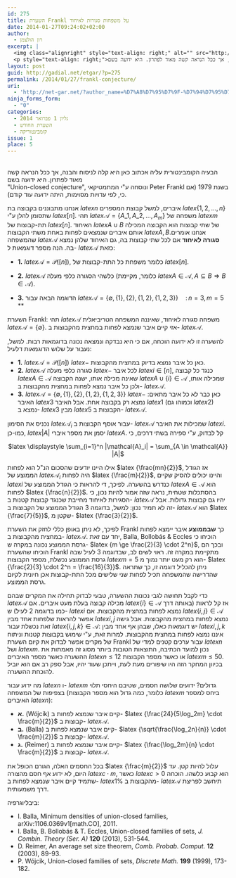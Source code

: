 ```yaml
---
id: 275
title: השערת Frankl על משפחות סגורות לאיחוד
date: 2014-01-27T09:24:02+02:00
author:
  - רון הולצמן
excerpt: |
  <img class="alignright" style="text-align: right;" alt="" src="http://net-gar.net/wp-content/uploads/2013/10/220px-PeterFrankl.jpg" width="121" height="83" />
  <p style="text-align: right;">הבעיה הקומבינטורית עליה אכתוב כאן היא קלה לניסוח והבנה, אך ככל הנראה קשה מאוד לפתרון. היא ידועה בשם  "Union-closed conjecture", ונוסחה ע"י המתמטיקאי Peter Frankl בשנת 1979 (אם כי, לפי עדויות מסוימות, היתה ידועה עוד קודם).</p>
layout: post
guid: http://gadial.net/etgar/?p=275
permalink: /2014/01/27/frankl-conjecture/
uri:
  - 'http://net-gar.net/?author_name=%D7%A8%D7%95%D7%9F-%D7%94%D7%95%D7%9C%D7%A6%D7%9E%D7%9F'
ninja_forms_form:
  - "0"
categories:
  - גליון 1 פברואר 2014
  - השערת החודש
  - קומבינטוריקה
issue: 1
place: 5
---
```

&nbsp;  
הבעיה הקומבינטורית עליה אכתוב כאן היא קלה לניסוח והבנה, אך ככל הנראה קשה מאוד לפתרון. היא ידועה בשם  
"Union-closed conjecture", ונוסחה ע"י המתמטיקאי Peter Frankl בשנת 1979 (אם כי, לפי עדויות מסוימות, היתה ידועה עוד קודם). </ul> 

אנחנו מתבוננים בקבוצה בת $latex {n}$ איברים, למשל קבוצת המספרים $latex {\{1,2,\ldots,n\}}$ שתסומן להלן ע"י $latex {[n]}$. תהי $latex {\mathcal{A} = \{A\_1, A\_2, \ldots, A_m\}}$ משפחה של $latex {m}$ תת-קבוצות של $latex {[n]}$. האיחוד $latex {A \cup B}$ של שתי קבוצות הוא הקבוצה המכילה אותם איברים שנמצאים לפחות באחת משתי הקבוצות $latex {A,B}$.אנחנו אומרים שהמשפחה $latex {\mathcal{A}}$ **סגורה לאיחוד** אם לכל שתי קבוצות בה, גם האיחוד שלהן נמצא בה. הנה מספר דוגמאות ל- $latex {\mathcal{A}}$ כזאת: </ul> 

  * **1.** $latex {\mathcal{A} = \mathcal{P} ([n])}$, כלומר משפחת כל התת-קבוצות של $latex {[n]}$.
  * **2.** $latex {\mathcal{A}}$ כלשהי הסגורה כלפי מעלה (כלומר, מקיימת $latex {A \in \mathcal{A}, \, A \subseteq B \,\, \Rightarrow \,\, B \in \mathcal{A}}$).
  * **3.** הדוגמה הבאה עבור $latex {\mathcal{A} = \{\emptyset , \{1\}, \{2\}, \{1,2\}, \{1,2,3\}\}\quad : \, n=3, m=5}$
** </ul> </li> </li> 
    
    השערת Frankl:</b> תהי $latex {\mathcal{A}}$ משפחה סגורה לאיחוד, שאיננה המשפחה הטריביאלית $latex {\mathcal{A} = \{ \emptyset \}}$. אזי קיים איבר שנמצא לפחות במחצית מהקבוצות ב- $latex {\mathcal{A}}$.</li> </li> 
    
    להשערה זו לא ידועה הוכחה, אם כי היא נבדקה ונמצאה נכונה בדוגמאות רבות. למשל, נעבור על שלוש הדוגמאות דלעיל: </li> 
    
      * **1.** $latex {\mathcal{A} = \mathcal{P}([n])}$ $latex {-}$ כאן כל איבר נמצא בדיוק במחצית מהקבוצות.
      * **2.** $latex {\mathcal{A}}$ סגורה כלפי מעלה $latex {-}$ לכל איבר $latex {i \in [n]}$, כנגד כל קבוצה $latex {A \in \mathcal{A}}$ שאינה מכילה אותו, ישנה הקבוצה $latex {A \cup \{i\} \in \mathcal{A}}$ שמכילה אותו, ולכן כל איבר נמצא לפחות במחצית מהקבוצות ב- $latex {\mathcal{A}}$.
      * **3.** $latex {\mathcal{A} = \{ \emptyset , \{1\}, \{2\}, \{1,2\}, \{1,2,3\}\}}$ $latex {-}$ כאן כבר לא כל איבר מתאים: האיבר $latex {3}$ נמצא רק בקבוצה אחת. אבל האיבר $latex {1}$ (וכמוהו גם $latex {2}$) נמצא ב- $latex {3}$ מבין $latex {5}$ הקבוצות ב- $latex {\mathcal{A}}$.</li> </li> 
    
    נכניס את הסימון $latex {\mathcal{A}_i}$ עבור אוסף הקבוצות ב- $latex {\mathcal{A}}$ שמכילות את האיבר $latex {i}$. כמו-כן, $latex {|A|}$ יסמן את מספר איברי $latex {A}$. קל לבדוק, ע"י ספירה בשתי דרכים, כי
    
    <p align="center">
      $latex \displaystyle \sum_{i=1}^n |\mathcal{A}_i| = \sum_{A \in \mathcal{A}} |A|$
    </p>
    
    אילו היינו יודעים שהסכום הנ"ל הוא לפחות $latex {\frac{mn}{2}}$, אז הגודל הממוצע של $latex {\mathcal{A}_i}$ היה לפחות $latex {\frac{m}{2}}$, והיינו יכולים להסיק שקיים $latex {i}$ כנדרש בהשערה. לפיכך, די להראות כי הגודל הממוצע של $latex {A \in \mathcal{A}}$ הוא לפחות $latex {\frac{n}{2}}$. בהסתכלות שטחית, נראה שזה אמור להיות נכון, כי הסגירות לאיחוד מחייבת שכנגד קבוצות קטנות ב- $latex {\mathcal{A}}$ יהיו גם קבוצות גדולות. אבל זה לא תמיד נכון: למשל, בדוגמה 3 הגודל הממוצע של הקבוצות ב- $latex {\mathcal{A}}$ הוא $latex {\frac{7}{5}}$, שקטן מ- $latex {\frac{3}{2}}$.
    
    לפיכך, לא ניתן באופן כללי לחזק את השערת Frankl כך **שבממוצע** איבר יימצא לפחות במחצית מהקבוצות ב- $latex {\mathcal{A}}$. יחד עם זאת, Balla, Bollobás & Eccles הוכיחו כי גרסת הממוצע נכונה במקרה ש- $latex {m \ge \frac{2}{3} \cdot 2^n}$, ובכך הם הוכיחו שהשערת Frankl מתקיימת במקרה זה. ראוי לשים לב, שבדוגמה 3 לעיל שבה גרסת הממוצע נכשלת, מספר הקבוצות $latex {m=5}$ הוא רק מעט יותר נמוך מ- $latex {\frac{2}{3} \cdot 2^n = \frac{16}{3}}$. ניתן להכליל דוגמה זו, כך שתראה שהדרישה שהמשפחה תכיל לפחות שני שלישים מכל התת-קבוצות אכן חיונית לקיום גרסת הממוצע.
    
    כדי לקבל תחושה לגבי נכונות ההשערה, טבעי לבדוק תחילה את המקרים שבהם $latex {\mathcal{A}}$ מכילה קבוצה בעלת מעט איברים. אם $latex {\{i\} \in \mathcal{A}}$ אז קל לראות (באותה דרך כמו בדוגמה 2 לעיל) ש- $latex {i}$ נמצא לפחות במחצית מהקבוצות. אם $latex {\{i,j\} \in \mathcal{A}}$ אפשר להראות שלפחות אחד מבין $latex {i,j}$ נמצא לפחות במחצית מהקבוצות. אבל גישה זאת נכשלת עבור $latex {\{i,j,k\} \in \mathcal{A}}$: יש דוגמאות כאלו, שבהן אף אחד מבין $latex {i,j,k}$ איננו נמצא לפחות במחצית מהקבוצות. למרות זאת, ע"י שימוש בקבוצות קטנות וניתוח של מקרים אפשר לבדוק את קיום השערת Frankl עבור ערכים קטנים למדי של $latex {n}$ ושל $latex {m}$. נכון למועד הכתיבה, התוצאות הטובות ביותר מסוג זה מאמתות את ההשערה כאשר מספר האיברים $latex {n \le 12}$ או כאשר מספר הקבוצות $latex {m \le 50}$. בכיוון המחקר הזה היו שיפורים מעת לעת, וייתכן שעוד יהיו, אבל ספק רב אם הוא יוביל להוכחת ההשערה.
    
    מה ידוע עבור $latex {n}$ ו- $latex {m}$ גדולים? ידועים שלושה חסמים, שטיבם היחסי תלוי בצפיפות של המשפחה (כלומר, כמה גדול הוא מספר הקבוצות $latex {m}$ ביחס למספר האיברים $latex {n}$):
    
      * **א.** (Wójcik) קיים איבר שנמצא לפחות ב- $latex {\frac{24}{5\log_2m} \cdot \frac{m}{2}}$ קבוצות ב- $latex {\mathcal{A}}$.
      * **ב.** (Balla) קיים איבר שנמצא לפחות ב- $latex {\sqrt{\frac{\log_2n}{n}} \cdot \frac{m}{2}}$ קבוצות ב- $latex {\mathcal{A}}$.
      * **ג.** (Reimer) קיים איבר שנמצא לפחות ב- $latex {\frac{\log_2m}{n} \cdot \frac{m}{2}}$ קבוצות ב- $latex {\mathcal{A}}$.
    
    בכל החסמים האלה, הגורם הכופל את $latex {\frac{m}{2}}$ עלול להיות קטן. עד היום, לא ידוע אף חסם מהצורה $latex {c \cdot m}$, כאשר $latex {c>0}$ הוא קבוע כלשהו. הוכחה שתמיד קיים איבר שנמצא לפחות ב- $latex {1 \%}$ מהקבוצות ב- $latex {\mathcal{A}}$ תיחשב לפריצת דרך משמעותית.
    
    ביבליוגרפיה:
    
    <div dir="ltr">
      <ul>
        <li>
          I. Balla, Minimum densities of union-closed families, arXiv:1106.0369v1[math.CO], 2011.
        </li>
        <li>
          I. Balla, B. Bollobás & T. Eccles, Union-closed families of sets, <em>J. Combin. Theory (Ser. A)</em> <b>120</b> (2013), 531-544.
        </li>
        <li>
          D. Reimer, An average set size theorem, <em>Comb. Probab. Comput.</em> <b>12</b> (2003), 89-93.
        </li>
        <li>
          P. Wójcik, Union-closed families of sets, <em>Discrete Math.</em> <b>199</b> (1999), 173-182.
        </li>
      </ul>
    </div></li> </ul>